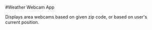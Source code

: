 #Weather Webcam App

Displays area webcams based on given zip code, or based on user's current position.
